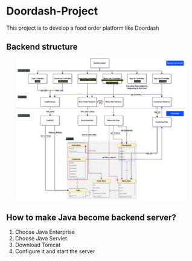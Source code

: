 # Doordash-Project
This project is to develop a food order platform like Doordash

## Backend structure
<p align = center>
<img src="https://github.com/blaticslm/Doordash-Project/blob/main/other_files/doordash_backend.jpg?raw=true" width="90%" />
</p>

## How to make Java become backend server?
1. Choose Java Enterprise
2. Choose Java Servlet
3. Download Tomcat
4. Configure it and start the server
